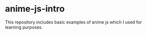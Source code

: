 # anime-js-intro

This repository includes basic examples of anime js which I used for learning purposes.
